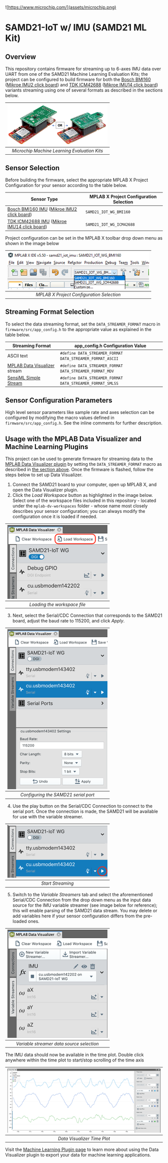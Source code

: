 ![https://www.microchip.com/](assets/microchip.png)
# SAMD21-IoT w/ IMU (SAMD21 ML Kit)

## Overview
This repository contains firmware for streaming up to 6-axes IMU data over UART from one of the SAMD21 Machine Learning Evaluation Kits; the project can be configured to build firmware for both the [Bosch BMI160](https://www.microchip.com/developmenttools/ProductDetails/EV45Y33A) ([Mikroe IMU2 click board](https://www.mikroe.com/6dof-imu-2-click)) and [TDK ICM42688](https://www.microchip.com/DevelopmentTools/ProductDetails/PartNO/EV18H79A) ([Mikroe IMU14 click board](https://www.mikroe.com/6dof-imu-14-click)) variants streaming using one of several formats as described in the sections below.

| ![ml eval kits](assets/mlkits.png) |
| :--: |
| *Microchip Machine Learning Evaluation Kits* |

## Sensor Selection
Before building the firmware, select the appropriate MPLAB X Project Configuration for your sensor according to the table below.

| Sensor Type | MPLAB X Project Configuration Selection |
| --- | --- |
| [Bosch BMI160 IMU](https://www.microchip.com/developmenttools/ProductDetails/EV45Y33A) ([Mikroe IMU2 click board](https://www.mikroe.com/6dof-imu-2-click)) | `SAMD21_IOT_WG_BMI160` |
| [TDK ICM42688 IMU](https://www.microchip.com/DevelopmentTools/ProductDetails/PartNO/EV18H79A) ([Mikroe IMU14 click board](https://www.mikroe.com/6dof-imu-14-click)) | `SAMD21_IOT_WG_ICM42688` |

Project configuration can be set in the MPLAB X toolbar drop down menu as shown in the image below

| ![project config](assets/mplab-x-project-config.png) |
| :--: |
| *MPLAB X Project Configuration Selection* |

## Streaming Format Selection
To select the data streaming format, set the `DATA_STREAMER_FORMAT` macro in `firmware/src/app_config.h` to the appropriate value as explained in the table below.

| Streaming Format | app_config.h Configuration Value |
| --- | --- |
| ASCII text | `#define DATA_STREAMER_FORMAT DATA_STREAMER_FORMAT_ASCII` |
| [MPLAB Data Visualizer](https://www.microchip.com/en-us/development-tools-tools-and-software/embedded-software-center/mplab-data-visualizer) stream | `#define DATA_STREAMER_FORMAT DATA_STREAMER_FORMAT_MDV` |
| [SensiML Simple Stream](https://sensiml.com/documentation/simple-streaming-specification/introduction.html) | `#define DATA_STREAMER_FORMAT DATA_STREAMER_FORMAT_SMLSS` |

## Sensor Configuration Parameters
High level sensor parameters like sample rate and axes selection can be configured by modifying the macro values defined in `firmware/src/app_config.h`. See the inline comments for further description.

## Usage with the MPLAB Data Visualizer and Machine Learning Plugins
This project can be used to generate firmware for streaming data to the [MPLAB Data Visualizer plugin](https://www.microchip.com/en-us/development-tools-tools-and-software/embedded-software-center/mplab-data-visualizer) by setting the `DATA_STREAMER_FORMAT` macro as described in [the section above](#streaming-format-selection). Once the firmware is flashed, follow the steps below to set up Data Visualizer.

1. Connect the SAMD21 board to your computer, open up MPLAB X, and open the Data Visualizer plugin.
2. Click the *Load Workspace* button as highlighted in the image below. Select one of the workspace files included in this repository - located under the `mplab-dv-workspaces` folder - whose name most closely describes your sensor configuration; you can always modify the configuration once it is loaded if needed.

| ![load workspace](assets/load-ws.png) |
| :--: |
| *Loading the workspace file* |

3. Next, select the Serial/CDC Connection that corresponds to the SAMD21 board, adjust the baud rate to 115200, and click *Apply*.

| ![configure serial port](assets/serial-port-config.png) |
| :--: |
| *Configuring the SAMD21 serial port* |

4. Use the play button on the Serial/CDC Connection to connect to the serial port. Once the connection is made, the SAMD21 will be available for use with the variable streamer.

| ![start stream](assets/play-pause.png) |
| :--: |
| *Start Streaming* |

5. Switch to the *Variable Streamers* tab and select the aforementioned Serial/CDC Connection from the drop down menu as the input data source for the IMU variable streamer (see image below for reference); this will enable parsing of the SAMD21 data stream. You may delete or add variables here if your sensor configuration differs from the pre-loaded ones.

| ![data source](assets/data-source.png) |
| :--: |
| *Variable streamer data source selection* |

The IMU data should now be available in the time plot. Double click anywhere within the time plot to start/stop scrolling of the time axis

| ![time plot](assets/time-plot.png) |
| :--: |
| *Data Visualizer Time Plot* |

Visit the [Machine Learning Plugin page](https://microchipdeveloper.com/machine-learning:ml-plugin) to learn more about using the Data Visualizer plugin to export your data for machine learning applications.
